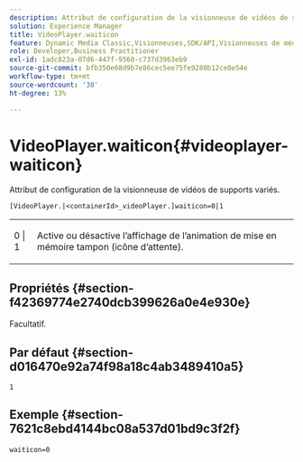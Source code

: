 ```yaml
---
description: Attribut de configuration de la visionneuse de vidéos de supports variés.
solution: Experience Manager
title: VideoPlayer.waiticon
feature: Dynamic Media Classic,Visionneuses,SDK/API,Visionneuses de médias mixtes
role: Developer,Business Practitioner
exl-id: 1adc823a-07d6-447f-9560-c737d3963eb9
source-git-commit: bfb350e68d9b7e86cec5ee75fe9280b12ce0e54e
workflow-type: tm+mt
source-wordcount: '38'
ht-degree: 13%

---
```


# VideoPlayer.waiticon{#videoplayer-waiticon}

Attribut de configuration de la visionneuse de vidéos de supports variés.

`[VideoPlayer.|<containerId>_videoPlayer.]waiticon=0|1`

<table id="table_C616483932C2482CA9794DDD7313FD7C"> 
 <tbody> 
  <tr> 
   <td colname="col1"> <p> <span class="codeph"> 0 | 1</span> </p> </td> 
   <td colname="col2"> <p> Active ou désactive l’affichage de l’animation de mise en mémoire tampon (icône d’attente). </p> </td> 
  </tr> 
 </tbody> 
</table>

## Propriétés {#section-f42369774e2740dcb399626a0e4e930e}

Facultatif.

## Par défaut {#section-d016470e92a74f98a18c4ab3489410a5}

`1`

## Exemple {#section-7621c8ebd4144bc08a537d01bd9c3f2f}

```
waiticon=0
```

